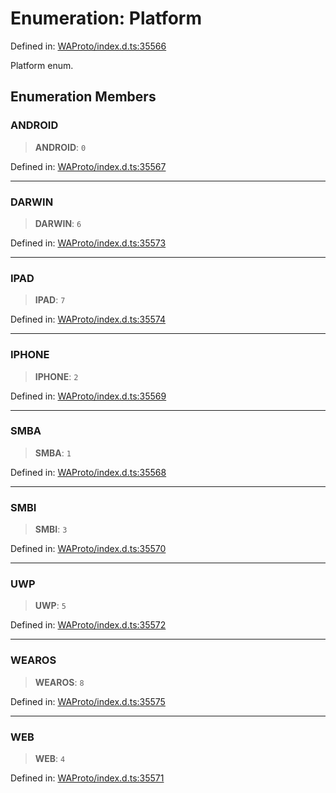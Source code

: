 # Enumeration: Platform

Defined in: [WAProto/index.d.ts:35566](https://github.com/Fokusdotid/Baileys/blob/039f28db78950e3bac7c407f144ea390dcdf207d/WAProto/index.d.ts#L35566)

Platform enum.

## Enumeration Members

### ANDROID

> **ANDROID**: `0`

Defined in: [WAProto/index.d.ts:35567](https://github.com/Fokusdotid/Baileys/blob/039f28db78950e3bac7c407f144ea390dcdf207d/WAProto/index.d.ts#L35567)

***

### DARWIN

> **DARWIN**: `6`

Defined in: [WAProto/index.d.ts:35573](https://github.com/Fokusdotid/Baileys/blob/039f28db78950e3bac7c407f144ea390dcdf207d/WAProto/index.d.ts#L35573)

***

### IPAD

> **IPAD**: `7`

Defined in: [WAProto/index.d.ts:35574](https://github.com/Fokusdotid/Baileys/blob/039f28db78950e3bac7c407f144ea390dcdf207d/WAProto/index.d.ts#L35574)

***

### IPHONE

> **IPHONE**: `2`

Defined in: [WAProto/index.d.ts:35569](https://github.com/Fokusdotid/Baileys/blob/039f28db78950e3bac7c407f144ea390dcdf207d/WAProto/index.d.ts#L35569)

***

### SMBA

> **SMBA**: `1`

Defined in: [WAProto/index.d.ts:35568](https://github.com/Fokusdotid/Baileys/blob/039f28db78950e3bac7c407f144ea390dcdf207d/WAProto/index.d.ts#L35568)

***

### SMBI

> **SMBI**: `3`

Defined in: [WAProto/index.d.ts:35570](https://github.com/Fokusdotid/Baileys/blob/039f28db78950e3bac7c407f144ea390dcdf207d/WAProto/index.d.ts#L35570)

***

### UWP

> **UWP**: `5`

Defined in: [WAProto/index.d.ts:35572](https://github.com/Fokusdotid/Baileys/blob/039f28db78950e3bac7c407f144ea390dcdf207d/WAProto/index.d.ts#L35572)

***

### WEAROS

> **WEAROS**: `8`

Defined in: [WAProto/index.d.ts:35575](https://github.com/Fokusdotid/Baileys/blob/039f28db78950e3bac7c407f144ea390dcdf207d/WAProto/index.d.ts#L35575)

***

### WEB

> **WEB**: `4`

Defined in: [WAProto/index.d.ts:35571](https://github.com/Fokusdotid/Baileys/blob/039f28db78950e3bac7c407f144ea390dcdf207d/WAProto/index.d.ts#L35571)
